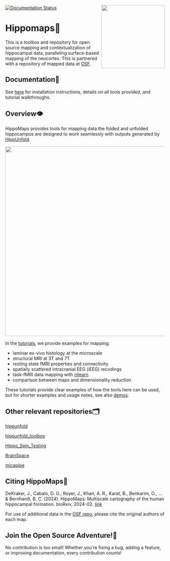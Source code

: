 [![Documentation Status](https://readthedocs.org/projects/hippomaps/badge/?version=latest)](https://hippomaps.readthedocs.io/en/latest/?badge=latest)
<img align="right" width="200" src="https://github.com/MICA-MNI/hippomaps/blob/master/docs/source/HMlogo1.png">


Hippomaps🍤
=====================================
This is a toolbox and repository for open source mapping and contextualization of hippocampal data, paralleling surface-based mapping of the neocortex. This is partnered with a repository of mapped data at [OSF](https://osf.io/92p34/). 


Documentation📝
-------------------------------------

See [here](https://hippomaps.readthedocs.io/en/latest/) for installation instructions, details on all tools provided, and tutorial walkthroughs. 

Overview👁️
-------------------------------------

HippoMaps provides tools for mapping data the folded and unfolded hippocampus are designed to work seamlessly with outputs generated by [HippUnfold](https://github.com/khanlab/hippunfold/). 

<img width="600" src="https://github.com/MICA-MNI/hippomaps/blob/master/docs/source/HMfig1.png">

In the [tutorials](https://github.com/jordandekraker/hippomaps/tree/master/tutorials/), we provide examples for mapping:

- laminar ex-vivo histology at the microscale
- structural MRI at 3T and 7T
- resting state fMRI properties and connectivity 
- spatially scattered intracranial EEG (iEEG) recodings
- task-fMRI data mapping with [nilearn](https://nilearn.github.io/stable/)
- comparison between maps and dimensionality reduction

These tutorials provide clear examples of how the tools here can be used, but for shorter examples and usage notes, see also [demos](https://github.com/jordandekraker/hippomaps/tree/master/hippomaps/demos/).

Other relevant repositories🗂️
-------------------------------------

[hippunfold](https://github.com/khanlab/hippunfold/)

[hippunfold_toolbox](https://github.com/jordandekraker/hippunfold_toolbox/)

[Hippo_Spin_Testing](https://github.com/Bradley-Karat/Hippo_Spin_Testing/)

[BrainSpace](https://github.com/MICA-MNI/BrainSpace/)

[micapipe](https://github.com/MICA-MNI/micapipe/)

Citing HippoMaps📝
-------------------------------------

DeKraker, J., Cabalo, D. G., Royer, J., Khan, A. R., Karat, B., Benkarim, O., ... & Bernhardt, B. C. (2024). HippoMaps: Multiscale cartography of the human hippocampal formation. bioRxiv, 2024-02. [link](https://www.biorxiv.org/content/10.1101/2024.02.23.581734v1)

For use of additional data in the [OSF repo](https://osf.io/92p34/), please cite the original authors of each map.

Join the Open Source Adventure!🚀
-------------------------------------
No contribution is too small! Whether you're fixing a bug, adding a feature, or improving documentation, every contribution counts!  
